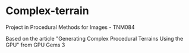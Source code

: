 # Complex-terrain
Project in Procedural Methods for Images - TNM084

Based on the article "Generating Complex Procedural Terrains Using the GPU"
from GPU Gems 3

